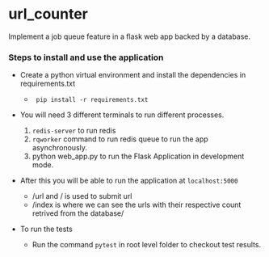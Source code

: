 # url_counter
Implement a job queue feature in a flask web app backed by a database.

### Steps to install and use the application

- Create a python virtual environment and install the dependencies in requirements.txt
    - ``` pip install -r requirements.txt```   
- You will need 3 different terminals to run different processes.
    1) ```redis-server``` to run redis 
    2) ```rqworker``` command to run redis queue to run the app asynchronously.
    3) python web_app.py to  run the Flask Application in development mode.

- After this you will be able to run the application at ```localhost:5000```
    - /url and / is used to submit url
    - /index is where we can see the urls with their respective count retrived from the database/

- To run the tests
    - Run the command ```pytest``` in root level folder to checkout test results.